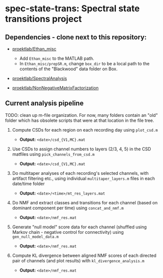 # spec-state-trans: Spectral state transitions project

## Dependencies - clone next to this repository:

* [proektlab/Ethan_misc](https://github.com/proektlab/Ethan_misc)
  * Add `Ethan_misc` to the MATLAB path.
  * In `Ethan_misc/prepSR.m`, change `box_dir` to be a local path to the contents of the "Blackwood" data folder on Box.

* [proektlab/SpectralAnalysis](https://github.com/proektlab/SpectralAnalysis)

* [proektlab/NonNegativeMatrixFactorization](https://github.com/proektlab/NonNegativeMatrixFactorization)

## Current analysis pipeline

TODO: clean up m-file organization. For now, many folders contain an "old" folder which has obsolete scripts that were at that location in the file tree.

1. Compute CSDs for each region on each recording day using `plot_csd.m`

    * **Output:** `<date>/csd_{V1,MC}.mat`

2. Use CSDs to assign channel numbers to layers (2/3, 4, 5) in the CSD matfiles using `pick_channels_from_csd.m`
  
    * **Output:** `<date>/csd_{V1,MC}.mat`

3. Do multitaper analyses of each recording's selected channels, with artifact filtering etc., using individual `multitaper_layers.m` files in each date/time folder

    * **Output:** `<date>/<time>/mt_res_layers.mat`

4. Do NMF and extract classes and transitions for each channel (based on dominant component per time) using `concat_and_nmf.m`

    * **Output:** `<date>/nmf_res.mat`

5. Generate "null model" score data for each channel (shuffled using Markov chain - negative control for connectivity) using `gen_null_model_data.m`

    * **Output:** `<date>/nmf_res.mat`

6. Compute KL divergence between aligned NMF scores of each directed pair of channels (and plot results) with `kl_divergence_analysis.m`

    * **Output:** `<date>/nmf_res.mat`
